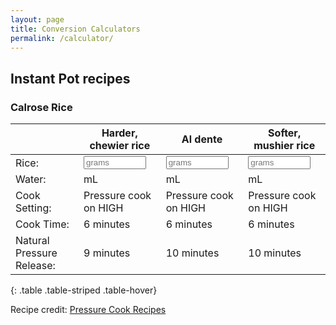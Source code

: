 ```yaml
---
layout: page
title: Conversion Calculators
permalink: /calculator/
---
```


## Instant Pot recipes

### Calrose Rice

|  | Harder, chewier rice | Al dente | Softer, mushier rice |
|--|----------------------|----------|----------------------|
| Rice: | <input id="inputCalrose" type="number" style="width: 100px;" placeholder="grams" oninput="CalroseCalcHard(this.value)" onchange="CalroseCalcHard(this.value)"> | <input id="inputCalrose" type="number" style="width: 100px;" placeholder="grams" oninput="CalroseCalcMed(this.value)" onchange="CalroseCalcMed(this.value)"> | <input id="inputCalrose" type="number" style="width: 100px;" placeholder="grams" oninput="CalroseCalcSoft(this.value)" onchange="CalroseCalcSoft(this.value)"> |
| Water: | <span id="outputWaterHard"></span> mL | <span id="outputWaterMed"></span> mL | <span id="outputWaterSoft"></span> mL |
| Cook Setting: | Pressure cook on HIGH | Pressure cook on HIGH | Pressure cook on HIGH |
| Cook Time: | 6 minutes | 6 minutes | 6 minutes |
| Natural Pressure Release: | 9 minutes | 10 minutes | 10 minutes |
{: .table .table-striped .table-hover}

<script>
function CalroseCalcHard(valNum) {
  document.getElementById("outputWaterHard").innerHTML=Math.round(valNum * 250 / 235);
}
</script>

<script>
function CalroseCalcMed(valNum) {
  document.getElementById("outputWaterMed").innerHTML = Math.round(valNum * 250 / 235);
}
</script>

<script>
function CalroseCalcSoft(valNum) {
  document.getElementById("outputWaterSoft").innerHTML=Math.round(valNum * 250 / 235);
}
</script>

Recipe credit: [Pressure Cook Recipes](https://www.pressurecookrecipes.com/instant-pot-calrose-rice/#exp)
